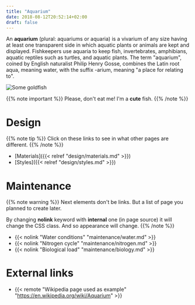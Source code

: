 ```yaml
---
title: "Aquarium"
date: 2018-08-12T20:52:14+02:00
draft: false
---
```


An **aquarium** (plural: aquariums or aquaria) is a vivarium of any size having at least one transparent side in which aquatic plants or animals are kept and displayed. Fishkeepers use aquaria to keep fish, invertebrates, amphibians, aquatic reptiles such as turtles, and aquatic plants. The term "aquarium", coined by English naturalist Philip Henry Gosse, combines the Latin root aqua, meaning water, with the suffix -arium, meaning "a place for relating to".

![Some goldfish](/goldfish.jpg)

{{% note important %}}
Please, don't eat me! I'm a **cute** fish.
{{% /note %}}

# Design 

{{% note tip %}}
Click on these links to see in what other pages are different.
{{% /note %}}

  * [Materials]({{< relref "design/materials.md" >}})
  * [Styles]({{< relref "design/styles.md" >}})

# Maintenance

{{% note warning %}}
Next elements don't be links. But a list of page you planned to create later.

By changing **nolink** keyword with **internal** one (in page source) it will change the CSS class. And so appearance will change.
{{% /note %}}

  * {{< nolink "Water conditions" "maintenance/water.md" >}}
  * {{< nolink "Nitrogen cycle" "maintenance/nitrogen.md" >}}
  * {{< nolink "Biological load" "maintenance/biology.md" >}}

# External links

  * {{< remote "Wikipedia page used as example" "https://en.wikipedia.org/wiki/Aquarium" >}}
